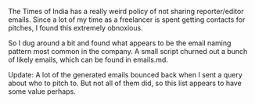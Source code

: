 The Times of India has a really weird policy of not sharing reporter/editor emails. Since a lot of my time as a freelancer is spent getting contacts for pitches, I found this extremely obnoxious. 

So I dug around a bit and found what appears to be the email naming pattern most common in the company. A small script churned out a bunch of likely emails, which can be found in emails.md.

Update: A lot of the generated emails bounced back when I sent a query about who to pitch to. But not all of them did, so this list appears to have some value perhaps.
